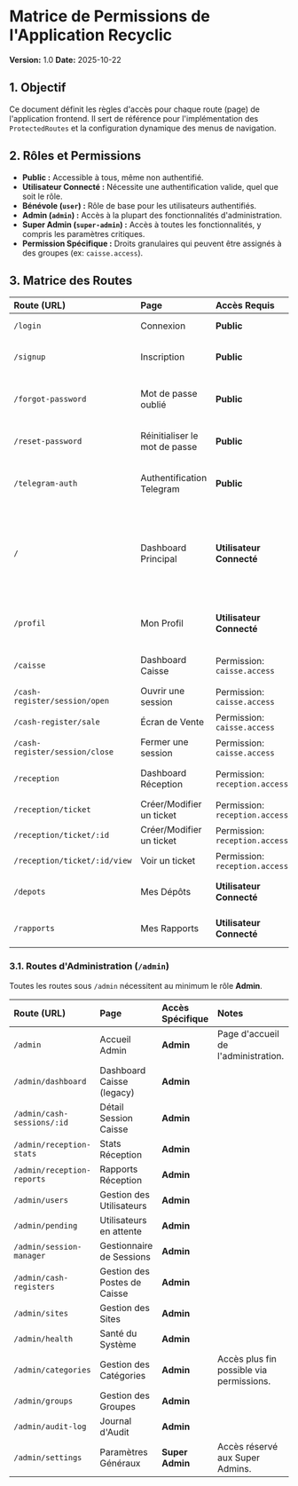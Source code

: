 # Matrice de Permissions de l'Application Recyclic

**Version:** 1.0
**Date:** 2025-10-22

## 1. Objectif

Ce document définit les règles d'accès pour chaque route (page) de l'application frontend. Il sert de référence pour l'implémentation des `ProtectedRoutes` et la configuration dynamique des menus de navigation.

## 2. Rôles et Permissions

- **Public :** Accessible à tous, même non authentifié.
- **Utilisateur Connecté :** Nécessite une authentification valide, quel que soit le rôle.
- **Bénévole (`user`) :** Rôle de base pour les utilisateurs authentifiés.
- **Admin (`admin`) :** Accès à la plupart des fonctionnalités d'administration.
- **Super Admin (`super-admin`) :** Accès à toutes les fonctionnalités, y compris les paramètres critiques.
- **Permission Spécifique :** Droits granulaires qui peuvent être assignés à des groupes (ex: `caisse.access`).

## 3. Matrice des Routes

| Route (URL) | Page | Accès Requis | Notes |
| :--- | :--- | :--- | :--- |
| `/login` | Connexion | **Public** | Page de connexion. |
| `/signup` | Inscription | **Public** | Page de création de compte. |
| `/forgot-password` | Mot de passe oublié | **Public** | Processus de récupération de mot de passe. |
| `/reset-password` | Réinitialiser le mot de passe | **Public** | Page cible du lien de réinitialisation. |
| `/telegram-auth` | Authentification Telegram | **Public** | Page de liaison de compte Telegram. |
| `/` | Dashboard Principal | **Utilisateur Connecté** | Page d'accueil après connexion. À définir (dashboard bénévole ou admin). |
| `/profil` | Mon Profil | **Utilisateur Connecté** | Page de gestion de son propre profil. |
| `/caisse` | Dashboard Caisse | Permission: `caisse.access` | Accès au module de caisse. |
| `/cash-register/session/open` | Ouvrir une session | Permission: `caisse.access` | |
| `/cash-register/sale` | Écran de Vente | Permission: `caisse.access` | Mode Kiosque. |
| `/cash-register/session/close`| Fermer une session | Permission: `caisse.access` | |
| `/reception` | Dashboard Réception | Permission: `reception.access` | Accès au module de réception. |
| `/reception/ticket` | Créer/Modifier un ticket | Permission: `reception.access` | Mode Kiosque. |
| `/reception/ticket/:id` | Créer/Modifier un ticket | Permission: `reception.access` | Mode Kiosque. |
| `/reception/ticket/:id/view`| Voir un ticket | Permission: `reception.access` | Mode Kiosque. |
| `/depots` | Mes Dépôts | **Utilisateur Connecté** | Historique des dépôts de l'utilisateur. |
| `/rapports` | Mes Rapports | **Utilisateur Connecté** | Rapports personnels de l'utilisateur. |

### 3.1. Routes d'Administration (`/admin`)

Toutes les routes sous `/admin` nécessitent au minimum le rôle **Admin**.

| Route (URL) | Page | Accès Spécifique | Notes |
| :--- | :--- | :--- | :--- |
| `/admin` | Accueil Admin | **Admin** | Page d'accueil de l'administration. |
| `/admin/dashboard` | Dashboard Caisse (legacy) | **Admin** | |
| `/admin/cash-sessions/:id` | Détail Session Caisse | **Admin** | |
| `/admin/reception-stats` | Stats Réception | **Admin** | |
| `/admin/reception-reports`| Rapports Réception | **Admin** | |
| `/admin/users` | Gestion des Utilisateurs | **Admin** | |
| `/admin/pending` | Utilisateurs en attente | **Admin** | |
| `/admin/session-manager` | Gestionnaire de Sessions | **Admin** | |
| `/admin/cash-registers` | Gestion des Postes de Caisse | **Admin** | |
| `/admin/sites` | Gestion des Sites | **Admin** | |
| `/admin/health` | Santé du Système | **Admin** | |
| `/admin/categories` | Gestion des Catégories | **Admin** | Accès plus fin possible via permissions. |
| `/admin/groups` | Gestion des Groupes | **Admin** | |
| `/admin/audit-log` | Journal d'Audit | **Admin** | |
| `/admin/settings` | Paramètres Généraux | **Super Admin** | Accès réservé aux Super Admins. |
